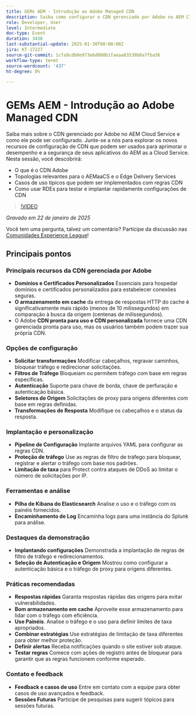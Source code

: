 ```yaml
---
title: GEMs AEM - Introdução ao Adobe Managed CDN
description: Saiba como configurar o CDN gerenciado por Adobe no AEM Cloud Service para aprimorar o desempenho e a segurança com novos recursos de configuração de CDN.
role: Developer, User
level: Intermediate
doc-type: Event
duration: 3438
last-substantial-update: 2025-01-30T00:00:00Z
jira: KT-17227
source-git-commit: 1cfa9cdb0e973e6d088b1faeaa63539b0a7fba36
workflow-type: tm+mt
source-wordcount: '437'
ht-degree: 0%

---
```



# GEMs AEM - Introdução ao Adobe Managed CDN

Saiba mais sobre o CDN gerenciado por Adobe no AEM Cloud Service e como ele pode ser configurado. Junte-se a nós para explorar os novos recursos de configuração de CDN que podem ser usados para aprimorar o desempenho e a segurança de seus aplicativos do AEM as a Cloud Service. Nesta sessão, você descobrirá:

* O que é o CDN Adobe
* Topologias relevantes para o AEMaaCS e o Edge Delivery Services
* Casos de uso típicos que podem ser implementados com regras CDN
* Como usar RDEs para testar e implantar rapidamente configurações de CDN

>[!VIDEO](https://video.tv.adobe.com/v/3443168/?learn=on&enablevpops)

*Gravado em 22 de janeiro de 2025*

Você tem uma pergunta, talvez um comentário?  Participe da discussão nas [Comunidades Experience League](https://adobe.ly/4haufPK)!

## Principais pontos

### Principais recursos da CDN gerenciada por Adobe

* **Domínios e Certificados Personalizados** Essenciais para hospedar domínios e certificados personalizados para estabelecer conexões seguras.
* **O armazenamento em cache** da entrega de respostas HTTP do cache é significativamente mais rápido (menos de 10 milissegundos) em comparação à busca da origem (centenas de milissegundos).
* O Adobe **CDN pronta para uso e CDN personalizada** fornece uma CDN gerenciada pronta para uso, mas os usuários também podem trazer sua própria CDN.

### Opções de configuração

* **Solicitar transformações** Modificar cabeçalhos, regravar caminhos, bloquear tráfego e redirecionar solicitações.
* **Filtros de Tráfego** Bloqueiam ou permitem tráfego com base em regras específicas.
* **Autenticação** Suporte para chave de borda, chave de perfuração e autenticação básica.
* **Seletores de Origem** Solicitações de proxy para origens diferentes com base em regras definidas.
* **Transformações de Resposta** Modifique os cabeçalhos e o status da resposta.

### Implantação e personalização

* **Pipeline de Configuração** Implante arquivos YAML para configurar as regras CDN.
* **Proteção de tráfego** Use as regras de filtro de tráfego para bloquear, registrar e alertar o tráfego com base nos padrões.
* **Limitação de taxa** para Protect contra ataques de DDoS ao limitar o número de solicitações por IP.

### Ferramentas e análise

* **Pilha de Kibana do Elasticsearch** Analise o uso e o tráfego com os painéis fornecidos.
* **Encaminhamento de Log** Encaminha logs para uma instância do Splunk para análise.

### Destaques da demonstração

* **Implantando configurações** Demonstrada a implantação de regras de filtro de tráfego e redirecionamentos.
* **Seleção de Autenticação e Origem** Mostrou como configurar a autenticação básica e o tráfego de proxy para origens diferentes.

### Práticas recomendadas

* **Respostas rápidas** Garanta respostas rápidas das origens para evitar vulnerabilidades.
* **Bom armazenamento em cache** Aproveite esse armazenamento para lidar com o tráfego com eficiência.
* **Use Painéis**. Analise o tráfego e o uso para definir limites de taxa apropriados.
* **Combinar estratégias** Use estratégias de limitação de taxa diferentes para obter melhor proteção.
* **Definir alertas** Receba notificações quando o site estiver sob ataque.
* **Testar regras** Comece com ações de registro antes de bloquear para garantir que as regras funcionem conforme esperado.

### Contato e feedback

* **Feedback e casos de uso** Entre em contato com a equipe para obter casos de uso avançados e feedback.
* **Sessões Futuras** Participe de pesquisas para sugerir tópicos para sessões futuras.